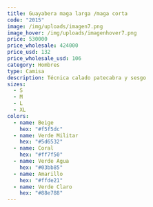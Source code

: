 ```yaml
---
title: Guayabera maga larga /maga corta
code: "2015"
image: /img/uploads/imagen7.png
image_hover: /img/uploads/imagenhover7.png
price: 530000
price_wholesale: 424000
price_usd: 132
price_wholesale_usd: 106
category: Hombres
type: Camisa
description: Técnica calado patecabra y sesgo
sizes:
  - S
  - M
  - L
  - XL
colors:
  - name: Beige
    hex: "#f5f5dc"
  - name: Verde Militar
    hex: "#5d6532"
  - name: Coral
    hex: "#ff7f50"
  - name: Verde Agua
    hex: "#03bb85"
  - name: Amarillo
    hex: "#ffde21"
  - name: Verde Claro
    hex: "#88e788"
---
```

